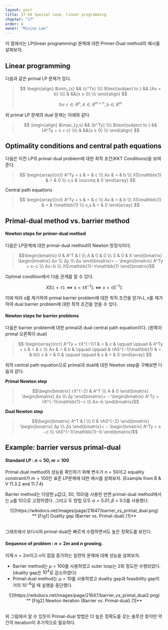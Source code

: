```yaml
---
layout: post
title: 17-04 Special case, linear programming
chapter: "17"
order: 8
owner: "Minjoo Lee"
---
```

이 절에서는 LP(linear programming) 문제에 대한 Primer-Dual method의 예시를 살펴보자.

## Linear programming
다음과 같은 primal LP 문제가 있다.
>$$
>\begin{align}
>    &\min_{x} && {c^Tx} \\\\
>    &\text{subject to } && {Ax = b} \\\\
>    & &&{x ≥ 0} \\\
>\end{align}
>$$
>
> $$\text{for } c ∈R^n, A ∈R^{m×n}, b ∈R^m$$


위 primal LP 문제의 dual 문제는 아래와 같다.
>$$
>\begin{align}
>    &\max_{y,s}  && {b^Ty} \\\\
>    &\text{subject to } && {A^Ty + s = c} \\\\
>    & &&{s ≥ 0} \\\
>\end{align}
>$$


## Optimality conditions and central path equations
다음은 이전 LP의 primal-dual problem에 대한 최적 조건(KKT Conditions)을 보여준다.
> $$
> \begin{array}{rcl}
> A^Ty + s & = & c \\\
> Ax & = & b \\\
> XS\mathbb{1} & = & 0 \\\
> x,s  & \succeq & 0
> \end{array}
> $$


Central path equations
> $$
> \begin{array}{rcl}
> A^Ty + s & = & c \\\
> Ax & = & b \\\
> XS\mathbb{1} & = & τ\mathbb{1} \\\
> x,s  & > & 0
> \end{array}
> $$


## Primal-dual method vs. barrier method
#### Newton steps for primer-dual method
다음은 LP문제에 대한 primal-dual method의 Newton 방정식이다.

> $$\begin{bmatrix}
0 & A^T & I \\\
A & 0 & 0 \\\
S & 0 & X 
\end{bmatrix}
\begin{bmatrix}
∆x \\\
∆y \\\
∆s 
\end{bmatrix}= −
\begin{bmatrix}
A^Ty + s−c \\\
Ax−b \\\
XS\mathbb{1}−τ\mathbb{1} 
\end{bmatrix}$$

Optimal condition에서 다음 관계를 알 수 있다.

$$XS\mathbb{1} = \tau \mathbb{1} \iff s = \tau X^{−1}\mathbb{1} \iff x = \tau S^{−1}\mathbb{1}$$

이에 따라 $s$를 제거하여 primal barrier problem에 대한 최적 조건을 얻거나, $x$를 제거하여 dual barrier problem에 대한 최적 조건을 얻을 수 있다.

#### Newton steps for barrier problems
다음은 barrier problem에 대한 primal과 dual central path equation이다. (왼쪽이 primal 오른쪽이 dual)
> $$
> \begin{array}{rcr}
> A^Ty + τX^{−1}1 & = & c & \qquad \qquad & A^Ty + s & = & c \\\
> Ax & = & b & \qquad \qquad & τAS^{−1}\mathbb{1} & = & b\\\
> x & > & 0 & \qquad \qquad & s & > & 0
> \end{array}
> $$
> 

위의 central path equation으로 primal과 dual에 대한 Newton step을 구해보면 다음과 같다.

**Primal Newton step**
> $$\begin{bmatrix}
τX^{−2} & A^T \\\
A & 0
\end{bmatrix}
\begin{bmatrix}
∆x \\\
∆y
\end{bmatrix}= −
\begin{bmatrix}
A^Ty + τX^{−1}\mathbb{1}−c \\\
Ax−b 
\end{bmatrix}$$ 

**Dual Newton step**
> $$\begin{bmatrix}
A^T & I \\\
0 & τAS^{−2}
\end{bmatrix}
\begin{bmatrix}
∆y \\\
∆s
\end{bmatrix}= −
\begin{bmatrix}
A^Ty + s −c \\\
τAS^{−1}\mathbb{1}−b
\end{bmatrix}$$ 


## Example: barrier versus primal-dual
#### Standard LP : $n = 50$, $m = 100$
Primal-dual method의 성능을 확인하기 위해 변수가 $n = 50$이고 equality constraint가 $m = 100$인 표준 LP문제에 대한 예시를 살펴보자. (Example from B & V 11.3.2 and 11.7.4)

Barrier method는 다양한  $\mu$값(2, 50, 150)을 사용한 반면 primal-dual method에서는 $\mu$를 10으로 고정하였다.
그리고 두 방법 모두 $\alpha = 0.01, \beta = 0.5$를 사용했다.

<center>
![](https://wikidocs.net/images/page/21647/barrier_vs_primal_dual.png)<br/>
** [Fig1] Duality gap (Barrier vs. Primal-dual) [1]**<br/><br/>
</center>

그래프에서 보다시피 primal-dual은 빠르게 수렴하면서도 높은 정확도를 보인다.

#### Sequence of problem : $n = 2m$ and $n$ growing. 
이제 $n = 2m$이고 $n$이 점점 증가하는 일련의 문제에 대해 성능을 살펴보자.

* Barrier method는 $\mu = 100$를 사용하였고 outer loop는 2회 정도만 수행되었다. (duality gap은 $10^4$로 감소하였다) 
* Primal-dual method는 $\mu = 10$를 사용하였고 duality gap과 feasibility gap이 거의 $10^{−8}$일 때 실행을 중단했다.

<center>
![](https://wikidocs.net/images/page/21647/barrier_vs_primal_dual2.png)<br/>
** [Fig2] Newton iteration (Barrier vs. Primal-dual) [1]**<br/><br/>
</center>

위 그림에서 알 수 있듯이 Primal-dual 방법은 더 높은 정확도를 갖는 솔루션 찾지만 약간의 iteration이 추가적으로 필요하다.









